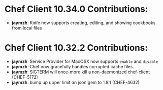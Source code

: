 <!---
This file is reset every time a new release is done. The contents of this file are for the currently unreleased version.

Example Contribution:
* **kalistec**: Improved file resource greatly.
-->
# Chef Client 10.34.0 Contributions:
* **jaymzh**: Knife now supports creating, editing, and showing cookbooks from local files 


# Chef Client 10.32.2 Contributions:

* **jaymzh**: Service Provider for MacOSX now supports `enable` and `disable`
* **jaymzh**: Chef now gracefully handles corrupted cache files.
* **jaymzh**: SIGTERM will once-more kill a non-daemonized chef-client (CHEF-5172)
* **jaymzh**: bump up upper limit on json gem to 1.8.1 (CHEF-4632)
